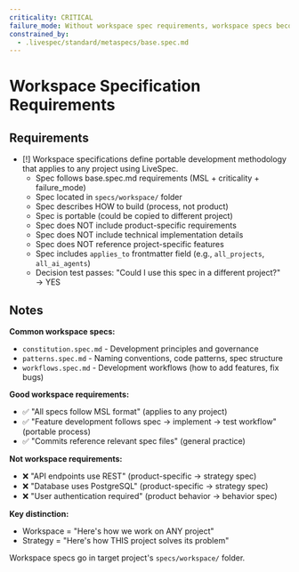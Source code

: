 ```yaml
---
criticality: CRITICAL
failure_mode: Without workspace spec requirements, workspace specs become product-specific and lose portability
constrained_by:
  - .livespec/standard/metaspecs/base.spec.md
---
```


# Workspace Specification Requirements

## Requirements
- [!] Workspace specifications define portable development methodology that applies to any project using LiveSpec.
  - Spec follows base.spec.md requirements (MSL + criticality + failure_mode)
  - Spec located in `specs/workspace/` folder
  - Spec describes HOW to build (process, not product)
  - Spec is portable (could be copied to different project)
  - Spec does NOT include product-specific requirements
  - Spec does NOT include technical implementation details
  - Spec does NOT reference project-specific features
  - Spec includes `applies_to` frontmatter field (e.g., `all_projects`, `all_ai_agents`)
  - Decision test passes: "Could I use this spec in a different project?" → YES

## Notes

**Common workspace specs:**
- `constitution.spec.md` - Development principles and governance
- `patterns.spec.md` - Naming conventions, code patterns, spec structure
- `workflows.spec.md` - Development workflows (how to add features, fix bugs)

**Good workspace requirements:**
- ✅ "All specs follow MSL format" (applies to any project)
- ✅ "Feature development follows spec → implement → test workflow" (portable process)
- ✅ "Commits reference relevant spec files" (general practice)

**Not workspace requirements:**
- ❌ "API endpoints use REST" (product-specific → strategy spec)
- ❌ "Database uses PostgreSQL" (product-specific → strategy spec)
- ❌ "User authentication required" (product behavior → behavior spec)

**Key distinction:**
- Workspace = "Here's how we work on ANY project"
- Strategy = "Here's how THIS project solves its problem"

Workspace specs go in target project's `specs/workspace/` folder.
